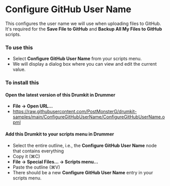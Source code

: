 # Configure GitHub User Name

This configures the user name we will use when uploading files to GitHub. It's required for the **Save File to GitHub** and **Backup All My Files to GitHub** scripts.

### To use this
- Select <b>Configure GitHub User Name</b> from your scripts menu.
- We will display a dialog box where you can view and edit the current value.
  
### To install this

#### Open the latest version of this Drumkit in Drummer
- <b>File → Open URL...</b>
- https://raw.githubusercontent.com/PostMonsterG/drumkit-samples/main/ConfigureGitHubUserName/ConfigureGitHubUserName.opml 

#### Add this Drumkit to your scripts menu in Drummer
- Select the entire outline, i.e., the **Configure GitHub User Name** node that contains everything
- Copy it (⌘C)
- <b>File → Special Files... → Scripts menu... </b>
- Paste the outline (⌘V)
- There should be a new **Configure GitHub User Name** entry in your scripts menu.
